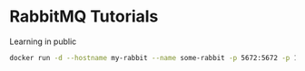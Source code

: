# RabbitMQ Tutorials

Learning in public

```bash
docker run -d --hostname my-rabbit --name some-rabbit -p 5672:5672 -p 15672:15672 rabbitmq:3-management
```
